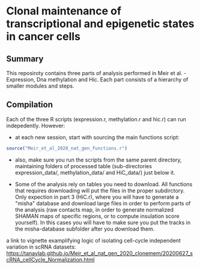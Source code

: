 # Clonal maintenance of transcriptional and epigenetic states in cancer cells

## Summary
This reposiroty contains three parts of analysis performed in Meir et al. - Expression, Dna methylation and Hic.
Each part consists of a hierarchy of smaller modules and steps.

## Compilation

Each of the three R scripts (expression.r, methylation.r and hic.r) can run indepedently.
However:

  - at each new session, start with sourcing the main functions script:

```r
source("Meir_et_al_2020_nat_gen_functions.r")
```

  - also, make sure you run the scripts from the same parent directory, maintaining folders of processed table (sub-directories expression_data/, methylation_data/ and HiC_data/) just below it.

  - Some of the analysis rely on tables you need to download. All functions that requires downloading will put the files in the proper subdirctory. Only expection in part 3 (HiC.r), where you will have to generate a "misha" database and download large files in order to perform parts of the analysis (raw contacts map, in order to generate normalized SHAMAN maps of specific regions, or to compute insulation score yourself). In this cases you will have to make sure you put the tracks in the misha-database subfolder after you download them.




a link to vignette examplifying logic of isolating cell-cycle independent variation in scRNA datasets:
https://tanaylab.github.io/Meir_et_al_nat_gen_2020_clonemem/20200627_scRNA_cellCycle_Normalization.html

